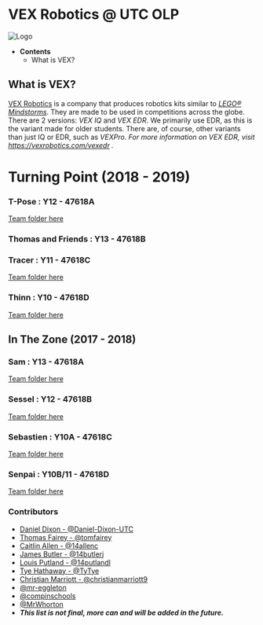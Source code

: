 # VEX Robotics @ UTC OLP
![Logo](http://olp.utcsheffield.org.uk/images/utc-sheffield-olp.png "Logo")

* __Contents__
  - What is VEX?


## What is VEX?
[VEX Robotics](https://www.vexrobotics.com) is a company that produces robotics kits similar to [*LEGO® Mindstorms*](https://www.lego.com/en-gb/mindstorms). They are made to be used in competitions across the globe. There are 2 versions: *VEX IQ* and *VEX EDR*. We primarily use EDR, as this is the variant made for older students. There are, of course, other variants than just IQ or EDR, such as *VEXPro*.
*For more information on VEX EDR, visit https://vexrobotics.com/vexedr .*


# Turning Point (2018 - 2019)
### T-Pose : Y12 - 47618A  
[Team folder here](Turning%20Point/T-Pose)

### Thomas and Friends : Y13 - 47618B  

### Tracer : Y11 - 47618C  
[Team folder here](Turning%20Point/Tracer)

### Thinn : Y10 - 47618D
[Team folder here](Turning%20Point/Thinn)



## In The Zone (2017 - 2018)
### Sam : Y13 - 47618A
[Team folder here](In%20The%20Zone/Sam)

### Sessel : Y12 - 47618B
[Team folder here](In%20The%20Zone/Sessel)

### Sebastien : Y10A - 47618C
[Team folder here](In%20The%20Zone/Sebastien)

### Senpai : Y10B/11 - 47618D
[Team folder here](In%20The%20Zone/Senpai)

### Contributors
- [Daniel Dixon - @Daniel-Dixon-UTC](https://github.com/Daniel-Dixon-UTC)
- [Thomas Fairey - @tomfairey](https://github.com/tomfairey)
- [Caitlin Allen - @14allenc](https://github.com/14allenc)
- [James Butler - @14butlerj](https://github.com/14butlerj)
- [Louis Putland - @14putlandl](https://github.com/14putlandj)
- [Tye Hathaway - @TyTye](https://github.com/TyTye)
- [Christian Marriott - @christianmarriott9](https://github.com/christianmarriott9)
- [@mr-eggleton](https://github.com/mr-eggleton)
- [@compinschools](https://github.com/compinschools)
- [@MrWhorton](https://github.com/MrWhorton)
- ***This list is not final, more can and will be added in the future.***
